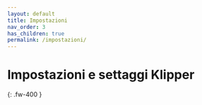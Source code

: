```yaml
---
layout: default
title: Impostazioni
nav_order: 3
has_children: true
permalink: /impostazioni/
---
```


# Impostazioni e settaggi Klipper
{: .fw-400 }

